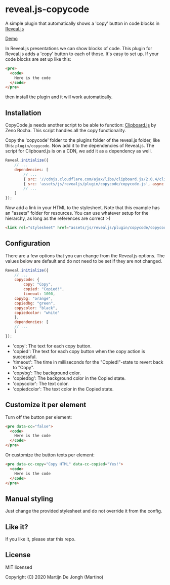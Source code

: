 # reveal.js-copycode
A simple plugin that automatically shows a 'copy' button in code blocks in [Reveal.js](https://revealjs.com)

[Demo](https://martinomagnifico.github.io/reveal.js-copycode/demo.html)

In Reveal.js presentations we can show blocks of code. This plugin for Reveal.js adds a 'copy' button to each of those. It's easy to set up. If your code blocks are set up like this:
```html
<pre>
  <code>
    Here is the code	
  </code>
</pre>
```
then install the plugin and it will work automatically.



## Installation

CopyCode.js needs another script to be able to function: [Clipboard.js](https://clipboardjs.com) by Zeno Rocha. This script handles all the copy functionality.

Copy the 'copycode' folder to the plugins folder of the reveal.js folder, like this: `plugin/copycode`. Now add it to the dependencies of Reveal.js. The script for Clipboard.js is on a CDN, we add it as a dependency as well.


```javascript
Reveal.initialize({
	// ...
	dependencies: [
		// ... 
		{ src: '//cdnjs.cloudflare.com/ajax/libs/clipboard.js/2.0.4/clipboard.min.js'},
		{ src: 'assets/js/revealjs/plugin/copycode/copycode.js', async: false }
		// ... 
	]
});
```
Now add a link in your HTML to the stylesheet. Note that this example has an "assets" folder for resources. You can use whatever setup for the hierarchy, as long as the references are correct :-)

```html
<link rel="stylesheet" href="assets/js/revealjs/plugin/copycode/copycode.css">
```




## Configuration

There are a few options that you can change from the Reveal.js options. The values below are default and do not need to be set if they are not changed.

```javascript
Reveal.initialize({
	// ...
	copycode: {
		copy: "Copy",
		copied: "Copied!",
		timeout: 1000,
    copybg: "orange",
    copiedbg: "green",
    copycolor: "black",
    copiedcolor: "white"
	},
	dependencies: [
	// ... 
	]
});
```

* 'copy': The text for each copy button.
* 'copied': The text for each copy button when the copy action is successful.
* 'timeout': The time in milliseconds for the "Copied!"-state to revert back to "Copy".
* 'copybg': The background color.
* 'copiedbg': The background color in the Copied state.
* 'copycolor': The text color.
* 'copiedcolor': The text color in the Copied state.



## Customize it per element

Turn off the button per element: 

```html
<pre data-cc="false">
  <code>
    Here is the code	
  </code>
</pre>
```
Or customize the button texts per element:
```html
<pre data-cc-copy="Copy HTML" data-cc-copied="Yes!">
  <code>
    Here is the code	
  </code>
</pre>
```




## Manual styling

Just change the provided stylesheet and do not override it from the config.




## Like it?

If you like it, please star this repo.




## License
MIT licensed

Copyright (C) 2020 Martijn De Jongh (Martino)
